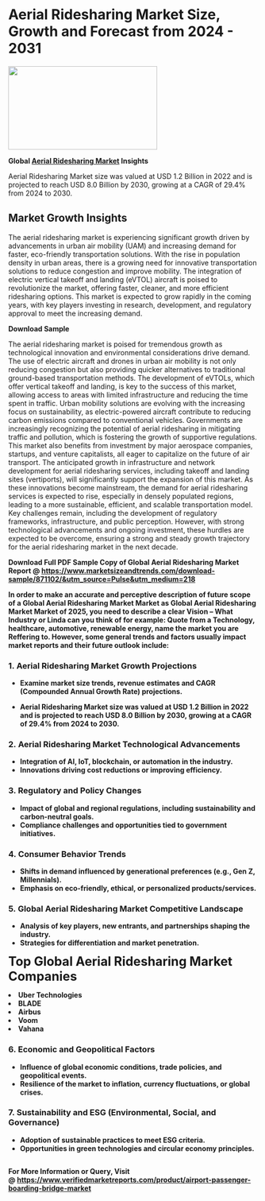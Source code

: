 <H1>Aerial Ridesharing Market Size, Growth and Forecast from 2024 - 2031</H1><img class="aligncenter size-medium wp-image-584254" src="https://thirdeyenews.in/wp-content/uploads/2024/09/Global-Market-Research-300x168.jpeg" alt="" width="300" height="168" /><p><strong>Global&nbsp;<a href="https://www.marketsizeandtrends.com/download-sample/871102/&amp;utm_source=Pulse&amp;utm_medium=218">Aerial Ridesharing Market</a> Insights</strong></p><p>Aerial Ridesharing Market size was valued at USD 1.2 Billion in 2022 and is projected to reach USD 8.0 Billion by 2030, growing at a CAGR of 29.4% from 2024 to 2030.</p><p><h2>Market Growth Insights</h2> <p>The aerial ridesharing market is experiencing significant growth driven by advancements in urban air mobility (UAM) and increasing demand for faster, eco-friendly transportation solutions. With the rise in population density in urban areas, there is a growing need for innovative transportation solutions to reduce congestion and improve mobility. The integration of electric vertical takeoff and landing (eVTOL) aircraft is poised to revolutionize the market, offering faster, cleaner, and more efficient ridesharing options. This market is expected to grow rapidly in the coming years, with key players investing in research, development, and regulatory approval to meet the increasing demand.</p> <p><strong>Download Sample</strong></p> <p>The aerial ridesharing market is poised for tremendous growth as technological innovation and environmental considerations drive demand. The use of electric aircraft and drones in urban air mobility is not only reducing congestion but also providing quicker alternatives to traditional ground-based transportation methods. The development of eVTOLs, which offer vertical takeoff and landing, is key to the success of this market, allowing access to areas with limited infrastructure and reducing the time spent in traffic. Urban mobility solutions are evolving with the increasing focus on sustainability, as electric-powered aircraft contribute to reducing carbon emissions compared to conventional vehicles. Governments are increasingly recognizing the potential of aerial ridesharing in mitigating traffic and pollution, which is fostering the growth of supportive regulations. This market also benefits from investment by major aerospace companies, startups, and venture capitalists, all eager to capitalize on the future of air transport. The anticipated growth in infrastructure and network development for aerial ridesharing services, including takeoff and landing sites (vertiports), will significantly support the expansion of this market. As these innovations become mainstream, the demand for aerial ridesharing services is expected to rise, especially in densely populated regions, leading to a more sustainable, efficient, and scalable transportation model. Key challenges remain, including the development of regulatory frameworks, infrastructure, and public perception. However, with strong technological advancements and ongoing investment, these hurdles are expected to be overcome, ensuring a strong and steady growth trajectory for the aerial ridesharing market in the next decade.</p> <p><strong></p><p><span class=""><strong>Download Full PDF Sample Copy of Global Aerial Ridesharing Market Report</strong> @ <a href="https://www.marketsizeandtrends.com/download-sample/871102/&amp;utm_source=Pulse&amp;utm_medium=218" target="_blank">https://www.marketsizeandtrends.com/download-sample/871102/&amp;utm_source=Pulse&amp;utm_medium=218</a></span></p><p>In order to make an accurate and perceptive description of future scope of a Global&nbsp;Aerial Ridesharing Market Market as Global&nbsp;Aerial Ridesharing Market Market of 2025, you need to describe a clear Vision &ndash; What Industry or Linda can you think of for example: Quote from a Technology, healthcare, automotive, renewable energy, name the market you are Reffering to. However, some general trends and factors usually impact market reports and their future outlook include:</p><h3>1.&nbsp;<strong>Aerial Ridesharing Market Growth Projections</strong></h3><ul><li>Examine market size trends, revenue estimates and CAGR (Compounded Annual Growth Rate) projections.</li><li><p>Aerial Ridesharing Market size was valued at USD 1.2 Billion in 2022 and is projected to reach USD 8.0 Billion by 2030, growing at a CAGR of 29.4% from 2024 to 2030.</p></li></ul><h3>2.&nbsp;<strong>Aerial Ridesharing Market Technological Advancements</strong></h3><ul><li>Integration of AI, IoT, blockchain, or automation in the industry.</li><li>Innovations driving cost reductions or improving efficiency.</li></ul><h3>3.&nbsp;<strong>Regulatory and Policy Changes</strong></h3><ul><li>Impact of global and regional regulations, including sustainability and carbon-neutral goals.</li><li>Compliance challenges and opportunities tied to government initiatives.</li></ul><h3>4.&nbsp;<strong>Consumer Behavior Trends</strong></h3><ul><li>Shifts in demand influenced by generational preferences (e.g., Gen Z, Millennials).</li><li>Emphasis on eco-friendly, ethical, or personalized products/services.</li></ul><h3>5.&nbsp;<strong>Global Aerial Ridesharing Market Competitive Landscape</strong></h3><ul><li>Analysis of key players, new entrants, and partnerships shaping the industry.</li><li>Strategies for differentiation and market penetration.</li></ul><p data-pm-slice="1 1 []"><span style="color: inherit; font-family: inherit; font-size: 25px;">Top Global Aerial Ridesharing Market Companies</span></p><div class="" data-test-id=""><p><li>Uber Technologies</li><li> BLADE</li><li> Airbus</li><li> Voom</li><li> Vahana</li></p></div><h3>6.&nbsp;<strong>Economic and Geopolitical Factors</strong></h3><ul><li>Influence of global economic conditions, trade policies, and geopolitical events.</li><li>Resilience of the market to inflation, currency fluctuations, or global crises.</li></ul><h3>7.&nbsp;<strong>Sustainability and ESG (Environmental, Social, and Governance)</strong></h3><ul><li>Adoption of sustainable practices to meet ESG criteria.</li><li>Opportunities in green technologies and circular economy principles.</li></ul><h2><strong style="font-size: 14px;">For More Information or Query, Visit @&nbsp;</strong><a style="background-color: #ffffff; font-size: 14px;" href="https://www.marketsizeandtrends.com/report/aerial-ridesharing-market/" target="_blank">https://www.verifiedmarketreports.com/product/airport-passenger-boarding-bridge-market</a></h2>
